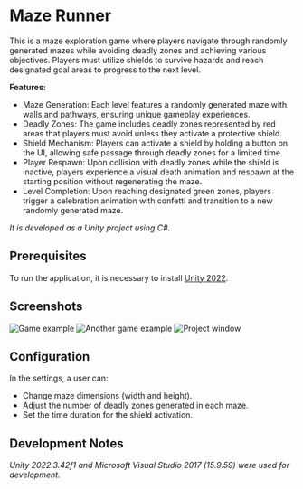 # Maze Runner
This is a maze exploration game where players navigate through randomly generated mazes while avoiding deadly zones and achieving various objectives. Players must utilize shields to survive hazards and reach designated goal areas to progress to the next level.

__Features:__

- Maze Generation: Each level features a randomly generated maze with walls and pathways, ensuring unique gameplay experiences.
- Deadly Zones: The game includes deadly zones represented by red areas that players must avoid unless they activate a protective shield.
- Shield Mechanism: Players can activate a shield by holding a button on the UI, allowing safe passage through deadly zones for a limited time.
- Player Respawn: Upon collision with deadly zones while the shield is inactive, players experience a visual death animation and respawn at the starting position without regenerating the maze.
- Level Completion: Upon reaching designated green zones, players trigger a celebration animation with confetti and transition to a new randomly generated maze.

_It is developed as a Unity project using C#._

## Prerequisites

To run the application, it is necessary to install [Unity 2022](https://unity.com/releases/editor/archive).

## Screenshots

![Game example](https://raw.github.com/serhii721/labyrinth-game/screenshots/Screenshots/1.png "Game example")
![Another game example](https://raw.github.com/serhii721/labyrinth-game/screenshots/Screenshots/2.png "Another game example")
![Project window](https://raw.github.com/serhii721/labyrinth-game/screenshots/Screenshots/3.png "Project window")

## Configuration
In the settings, a user can:

- Change maze dimensions (width and height).
- Adjust the number of deadly zones generated in each maze.
- Set the time duration for the shield activation.

## Development Notes

_Unity 2022.3.42f1 and Microsoft Visual Studio 2017 (15.9.59) were used for development._

